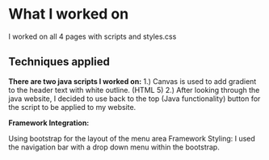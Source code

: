 # What I worked on
I worked on all 4 pages with scripts and styles.css

## Techniques applied

**There are two java scripts I worked on:**
1.) Canvas is used to add gradient to the header text with white outline. (HTML 5)
2.) After looking through the java website, I decided to use back to the top (Java functionality)
button for the script to be applied to my website. 

**Framework Integration:**

Using bootstrap for the layout of the menu area
Framework Styling:
I used the navigation bar with a drop down menu within the bootstrap.